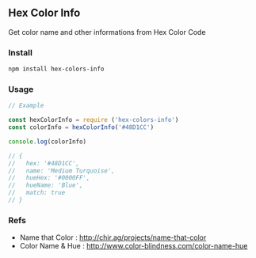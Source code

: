 
## Hex Color Info

Get color name and other informations from Hex Color Code

### Install
```bash
npm install hex-colors-info
```

### Usage

```javascript
// Example

const hexColorInfo = require ('hex-colors-info')
const colorInfo = hexColorInfo('#48D1CC')

console.log(colorInfo)

// {
//   hex: '#48D1CC',
//   name: 'Medium Turquoise',
//   hueHex: '#0000FF',
//   hueName: 'Blue',
//   match: true
// }
```

### Refs
* Name that Color : http://chir.ag/projects/name-that-color
* Color Name & Hue : http://www.color-blindness.com/color-name-hue
